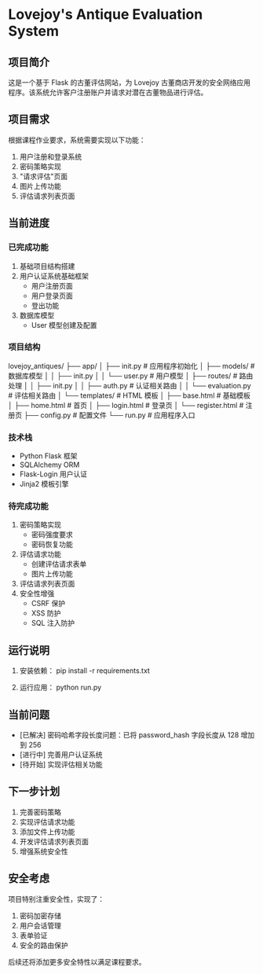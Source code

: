 # Lovejoy's Antique Evaluation System

## 项目简介
这是一个基于 Flask 的古董评估网站，为 Lovejoy 古董商店开发的安全网络应用程序。该系统允许客户注册账户并请求对潜在古董物品进行评估。

## 项目需求
根据课程作业要求，系统需要实现以下功能：
1. 用户注册和登录系统
2. 密码策略实现
3. "请求评估"页面
4. 图片上传功能
5. 评估请求列表页面

## 当前进度

### 已完成功能
1. 基础项目结构搭建
2. 用户认证系统基础框架
   - 用户注册页面
   - 用户登录页面
   - 登出功能
3. 数据库模型
   - User 模型创建及配置

### 项目结构 
lovejoy_antiques/
├── app/
│ ├── init.py # 应用程序初始化
│ ├── models/ # 数据库模型
│ │ ├── init.py
│ │ └── user.py # 用户模型
│ ├── routes/ # 路由处理
│ │ ├── init.py
│ │ ├── auth.py # 认证相关路由
│ │ └── evaluation.py # 评估相关路由
│ └── templates/ # HTML 模板
│ ├── base.html # 基础模板
│ ├── home.html # 首页
│ ├── login.html # 登录页
│ └── register.html # 注册页
├── config.py # 配置文件
└── run.py # 应用程序入口

### 技术栈
- Python Flask 框架
- SQLAlchemy ORM
- Flask-Login 用户认证
- Jinja2 模板引擎

### 待完成功能
1. 密码策略实现
   - 密码强度要求
   - 密码恢复功能
2. 评估请求功能
   - 创建评估请求表单
   - 图片上传功能
3. 评估请求列表页面
4. 安全性增强
   - CSRF 保护
   - XSS 防护
   - SQL 注入防护

## 运行说明
1. 安装依赖：
   pip install -r requirements.txt

2. 运行应用：
   python run.py

## 当前问题
- [已解决] 密码哈希字段长度问题：已将 password_hash 字段长度从 128 增加到 256
- [进行中] 完善用户认证系统
- [待开始] 实现评估相关功能

## 下一步计划
1. 完善密码策略
2. 实现评估请求功能
3. 添加文件上传功能
4. 开发评估请求列表页面
5. 增强系统安全性

## 安全考虑
项目特别注重安全性，实现了：
1. 密码加密存储
2. 用户会话管理
3. 表单验证
4. 安全的路由保护

后续还将添加更多安全特性以满足课程要求。